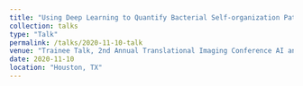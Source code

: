 ```yaml
---
title: "Using Deep Learning to Quantify Bacterial Self-organization Patterns"
collection: talks
type: "Talk"
permalink: /talks/2020-11-10-talk
venue: "Trainee Talk, 2nd Annual Translational Imaging Conference AI and Machine Learning in Imaging"
date: 2020-11-10
location: "Houston, TX"
---
```

